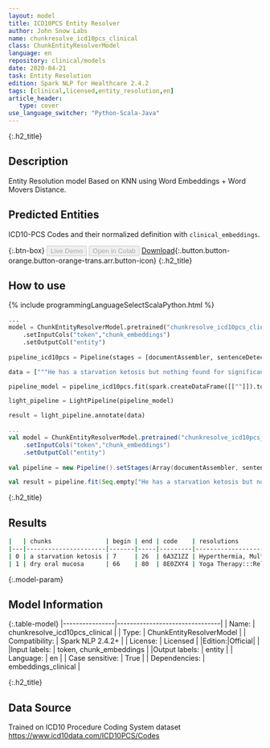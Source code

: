 ```yaml
---
layout: model
title: ICD10PCS Entity Resolver
author: John Snow Labs
name: chunkresolve_icd10pcs_clinical
class: ChunkEntityResolverModel
language: en
repository: clinical/models
date: 2020-04-21
task: Entity Resolution
edition: Spark NLP for Healthcare 2.4.2
tags: [clinical,licensed,entity_resolution,en]
article_header:
   type: cover
use_language_switcher: "Python-Scala-Java"
---
```


{:.h2_title}
## Description
Entity Resolution model Based on KNN using Word Embeddings + Word Movers Distance.


## Predicted Entities 
ICD10-PCS Codes and their normalized definition with `clinical_embeddings`.

{:.btn-box}
<button class="button button-orange" disabled>Live Demo</button>
<button class="button button-orange" disabled>Open in Colab</button>
[Download](https://s3.amazonaws.com/auxdata.johnsnowlabs.com/clinical/models/chunkresolve_icd10pcs_clinical_en_2.4.5_2.4_1587491320087.zip){:.button.button-orange.button-orange-trans.arr.button-icon}
{:.h2_title}
## How to use 
<div class="tabs-box" markdown="1">

{% include programmingLanguageSelectScalaPython.html %}

```python
...
model = ChunkEntityResolverModel.pretrained("chunkresolve_icd10pcs_clinical","en","clinical/models")
	.setInputCols("token","chunk_embeddings")
	.setOutputCol("entity")
    
pipeline_icd10pcs = Pipeline(stages = [documentAssembler, sentenceDetector, tokenizer, stopwords, word_embeddings, ner, chunk_embeddings, model])

data = ["""He has a starvation ketosis but nothing found for significant for dry oral mucosa"""]

pipeline_model = pipeline_icd10pcs.fit(spark.createDataFrame([[""]]).toDF("text"))

light_pipeline = LightPipeline(pipeline_model)

result = light_pipeline.annotate(data)
```

```scala
...
val model = ChunkEntityResolverModel.pretrained("chunkresolve_icd10pcs_clinical","en","clinical/models")
	.setInputCols("token","chunk_embeddings")
	.setOutputCol("entity")
    
val pipeline = new Pipeline().setStages(Array(documentAssembler, sentenceDetector, tokenizer, stopwords, word_embeddings, ner, chunk_embeddings, model))

val result = pipeline.fit(Seq.empty["He has a starvation ketosis but nothing found for significant for dry oral mucosa"].toDS.toDF("text")).transform(data)
```
</div>

{:.h2_title}
## Results

```bash
|   | chunks               | begin | end | code    | resolutions                                      |
|---|----------------------|-------|-----|---------|--------------------------------------------------|
| 0 | a starvation ketosis | 7     | 26  | 6A3Z1ZZ | Hyperthermia, Multiple:::Narcosynthesis:::Hype...|
| 1 | dry oral mucosa      | 66    | 80  | 8E0ZXY4 | Yoga Therapy:::Release Cecum, Open Approach:::...|
```

{:.model-param}
## Model Information

{:.table-model}
|----------------|--------------------------------|
| Name:           | chunkresolve_icd10pcs_clinical |
| Type:    | ChunkEntityResolverModel       |
| Compatibility:  | Spark NLP 2.4.2+                         |
| License:        | Licensed                       |
|Edition:|Official|                     |
|Input labels:         | token, chunk_embeddings        |
|Output labels:        | entity                         |
| Language:       | en                             |
| Case sensitive: | True                           |
| Dependencies:  | embeddings_clinical            |

{:.h2_title}
## Data Source
Trained on ICD10 Procedure Coding System dataset
https://www.icd10data.com/ICD10PCS/Codes